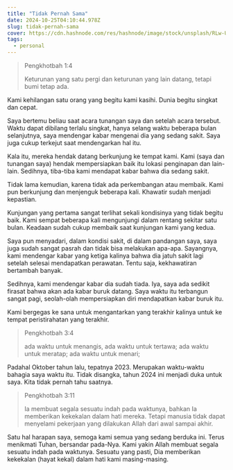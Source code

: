 ```yaml
---
title: "Tidak Pernah Sama"
date: 2024-10-25T04:10:44.978Z
slug: tidak-pernah-sama
cover: https://cdn.hashnode.com/res/hashnode/image/stock/unsplash/RLw-UC03Gwc/upload/d824d1f38d9ff30bc2d4eeb7ad059217.jpeg
tags:
  - personal
---
```


> Pengkhotbah 1:4
> 
> Keturunan yang satu pergi dan keturunan yang lain datang, tetapi bumi tetap ada.

Kami kehilangan satu orang yang begitu kami kasihi. Dunia begitu singkat dan cepat.

Saya bertemu beliau saat acara tunangan saya dan setelah acara tersebut. Waktu dapat dibilang terlalu singkat, hanya selang waktu beberapa bulan selanjutnya, saya mendengar kabar mengenai dia yang sedang sakit. Saya juga cukup terkejut saat mendengarkan hal itu.

Kala itu, mereka hendak datang berkunjung ke tempat kami. Kami (saya dan tunangan saya) hendak mempersiapkan baik itu lokasi penginapan dan lain-lain. Sedihnya, tiba-tiba kami mendapat kabar bahwa dia sedang sakit.

Tidak lama kemudian, karena tidak ada perkembangan atau membaik. Kami pun berkunjung dan menjenguk beberapa kali. Khawatir sudah menjadi kepastian.

Kunjungan yang pertama sangat terlihat sekali kondisinya yang tidak begitu baik. Kami sempat beberapa kali mengunjungi dalam rentang sekitar satu bulan. Keadaan sudah cukup membaik saat kunjungan kami yang kedua.

Saya pun menyadari, dalam kondisi sakit, di dalam pandangan saya, saya juga sudah sangat pasrah dan tidak bisa melakukan apa-apa. Sayangnya, kami mendengar kabar yang ketiga kalinya bahwa dia jatuh sakit lagi setelah selesai mendapatkan perawatan. Tentu saja, kekhawatiran bertambah banyak.

Sedihnya, kami mendengar kabar dia sudah tiada. Iya, saya ada sedikit firasat bahwa akan ada kabar buruk datang. Saya waktu itu terbangun sangat pagi, seolah-olah mempersiapkan diri mendapatkan kabar buruk itu.

Kami bergegas ke sana untuk mengantarkan yang terakhir kalinya untuk ke tempat peristirahatan yang terakhir.

> Pengkhotbah 3:4
> 
> ada waktu untuk menangis, ada waktu untuk tertawa; ada waktu untuk meratap; ada waktu untuk menari;

Padahal Oktober tahun lalu, tepatnya 2023. Merupakan waktu-waktu bahagia saya waktu itu. Tidak disangka, tahun 2024 ini menjadi duka untuk saya. Kita tidak pernah tahu saatnya.

> Pengkhotbah 3:11
> 
> Ia membuat segala sesuatu indah pada waktunya, bahkan Ia memberikan kekekalan dalam hati mereka. Tetapi manusia tidak dapat menyelami pekerjaan yang dilakukan Allah dari awal sampai akhir.

Satu hal harapan saya, semoga kami semua yang sedang berduka ini. Terus menikmati Tuhan, bersandar pada-Nya. Kami yakin Allah membuat segala sesuatu indah pada waktunya. Sesuatu yang pasti, Dia memberikan kekekalan (hayat kekal) dalam hati kami masing-masing.